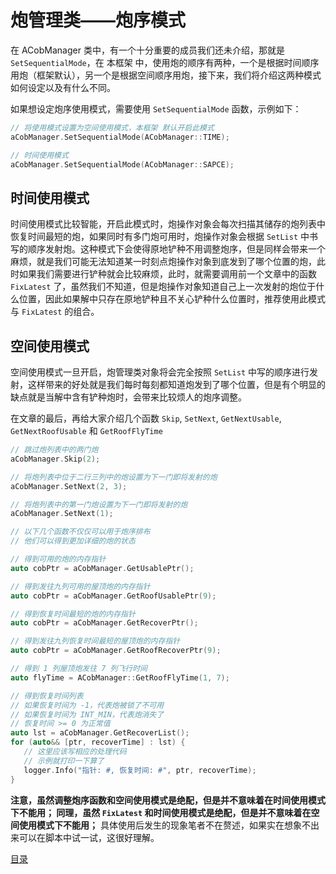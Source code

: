 <!--
 * @Coding: utf-8
 * @Author: vector-wlc
 * @Date: 2021-09-25 18:39:42
 * @Description: 
-->
# 炮管理类——炮序模式

在 ACobManager 类中，有一个十分重要的成员我们还未介绍，那就是 `SetSequentialMode`，在 本框架 中，使用炮的顺序有两种，一个是根据时间顺序用炮（框架默认），另一个是根据空间顺序用炮，接下来，我们将介绍这两种模式如何设定以及有什么不同。

如果想设定炮序使用模式，需要使用 `SetSequentialMode` 函数，示例如下：
```C++
// 将使用模式设置为空间使用模式，本框架 默认开启此模式
aCobManager.SetSequentialMode(ACobManager::TIME);

// 时间使用模式
aCobManager.SetSequentialMode(ACobManager::SAPCE);
```


## 时间使用模式
时间使用模式比较智能，开启此模式时，炮操作对象会每次扫描其储存的炮列表中恢复时间最短的炮，如果同时有多门炮可用时，炮操作对象会根据 `SetList` 中书写的顺序发射炮。这种模式下会使得原地铲种不用调整炮序，但是同样会带来一个麻烦，就是我们可能无法知道某一时刻点炮操作对象到底发到了哪个位置的炮，此时如果我们需要进行铲种就会比较麻烦，此时，就需要调用前一个文章中的函数 `FixLatest` 了，虽然我们不知道，但是炮操作对象知道自己上一次发射的炮位于什么位置，因此如果解中只存在原地铲种且不关心铲种什么位置时，推荐使用此模式与 `FixLatest` 的组合。

## 空间使用模式
空间使用模式一旦开启，炮管理类对象将会完全按照 `SetList` 中写的顺序进行发射，这样带来的好处就是我们每时每刻都知道炮发到了哪个位置，但是有个明显的缺点就是当解中含有铲种炮时，会带来比较烦人的炮序调整。

在文章的最后，再给大家介绍几个函数 `Skip`, `SetNext`, `GetNextUsable`, `GetNextRoofUsable` 和 `GetRoofFlyTime`
```C++
// 跳过炮列表中的两门炮
aCobManager.Skip(2);

// 将炮列表中位于二行三列中的炮设置为下一门即将发射的炮
aCobManager.SetNext(2, 3);

// 将炮列表中的第一门炮设置为下一门即将发射的炮
aCobManager.SetNext(1);

// 以下几个函数不仅仅可以用于炮序排布
// 他们可以得到更加详细的炮的状态

// 得到可用的炮的内存指针
auto cobPtr = aCobManager.GetUsablePtr();

// 得到发往九列可用的屋顶炮的内存指针
auto cobPtr = aCobManager.GetRoofUsablePtr(9);

// 得到恢复时间最短的炮的内存指针
auto cobPtr = aCobManager.GetRecoverPtr();

// 得到发往九列恢复时间最短的屋顶炮的内存指针
auto cobPtr = aCobManager.GetRoofRecoverPtr(9);

// 得到 1 列屋顶炮发往 7 列飞行时间
auto flyTime = ACobManager::GetRoofFlyTime(1, 7);

// 得到恢复时间列表
// 如果恢复时间为 -1，代表炮被锁了不可用
// 如果恢复时间为 INT_MIN，代表炮消失了
// 恢复时间 >= 0 为正常值
auto lst = aCobManager.GetRecoverList();
for (auto&& [ptr, recoverTime] : lst) {
   // 这里应该写相应的处理代码
   // 示例就打印一下算了
   logger.Info("指针: #, 恢复时间: #", ptr, recoverTime);
}
```

**注意，虽然调整炮序函数和空间使用模式是绝配，但是并不意味着在时间使用模式下不能用；
同理，虽然 `FixLatest` 和时间使用模式是绝配，但是并不意味着在空间使用模式下不能用；**
具体使用后发生的现象笔者不在赘述，如果实在想象不出来可以在脚本中试一试，这很好理解。


[目录](./0catalogue.md)
